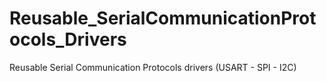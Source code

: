 # Reusable_SerialCommunicationProtocols_Drivers
Reusable Serial Communication Protocols drivers (USART - SPI - I2C)
